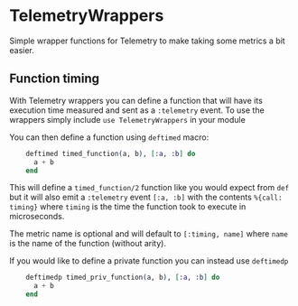 # TelemetryWrappers

Simple wrapper functions for Telemetry to make taking some metrics a bit easier.

## Function timing

 With Telemetry wrappers you can define a function that will have its execution time measured and sent as a `:telemetry` event. To use the wrappers simply include `use TelemetryWrappers` in your module

 You can then define a function using `deftimed` macro:

  ```elixir
      deftimed timed_function(a, b), [:a, :b] do
        a + b
      end
  ```

  This will define a `timed_function/2` function like you would expect from `def` but it will also emit a `:telemetry` event `[:a, :b]` with the contents `%{call: timing}` where `timing` is the time the function took to execute in microseconds.

  The metric name is optional and will default to `[:timing, name]` where `name` is the name of the function (without arity).

  If you would like to define a private function you can instead use `deftimedp`

  ```elixir
      deftimedp timed_priv_function(a, b), [:a, :b] do
        a + b
      end
  ```